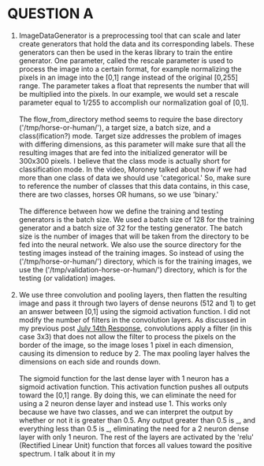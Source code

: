 # QUESTION A
1. ImageDataGenerator is a preprocessing tool that can scale and later create generators that hold the data and its corresponding labels. These generators can then be used in the keras library to train the entire generator. One parameter, called the rescale parameter is used to process the image into a certain format, for example normalizing the pixels in an image into the [0,1] range instead of the original [0,255] range. The parameter takes a float that represents the number that will be multiplied into the pixels. In our example, we would set a rescale parameter equal to 1/255 to accomplish our normalization goal of [0,1]. <br/> <br/>
The flow_from_directory method seems to require the base directory ('/tmp/horse-or-human/'), a target size, a batch size, and a class(ification?) mode. Target size addresses the problem of images with differing dimensions, as this parameter will make sure that all the resulting images that are fed into the initialized generator will be 300x300 pixels. I believe that the class mode is actually short for classification mode. In the video, Moroney talked about how if we had more than one class of data we should use 'categorical.' So, make sure to reference the number of classes that this data contains, in this case, there are two classes, horses OR humans, so we use 'binary.' <br/> <br/>
The difference between how we define the training and testing generators is the batch size. We used a batch size of 128 for the training generator and a batch size of 32 for the testing generator. The batch size is the number of images that will be taken from the directory to be fed into the neural network. We also use the source directory for the testing images instead of the training images. So instead of using the ('/tmp/horse-or-human/') directory, which is for the training images, we use the ('/tmp/validation-horse-or-human/') directory, which is for the testing (or validation) images. <br/> <br/>
2. We use three convolution and pooling layers, then flatten the resulting image and pass it through two layers of dense neurons (512 and 1) to get an answer between [0,1] using the sigmoid activation function. I did not modify the number of filters in the convolution layers. As discussed in my previous post [July 14th Response](https://ashuang2013.github.io/public/July14Response), convolutions apply a filter (in this case 3x3) that does not allow the filter to process the pixels on the border of the image, so the image loses 1 pixel in each dimension, causing its dimension to reduce by 2. The max pooling layer halves the dimensions on each side and rounds down. <br/> <br/>
The sigmoid function for the last dense layer with 1 neuron has a sigmoid activation function. This activation function pushes all outputs toward the [0,1] range. By doing this, we can eliminate the need for using a 2 neuron dense layer and instead use 1. This works only because we have two classes, and we can interpret the output by whether or not it is greater than 0.5. Any output greater than 0.5 is _, and everything less than 0.5 is _, eliminating the need for a 2 neuron dense layer with only 1 neuron. The rest of the layers are activated by the 'relu' (Rectified Linear Unit) function that forces all values toward the positive spectrum. I talk about it in my 
